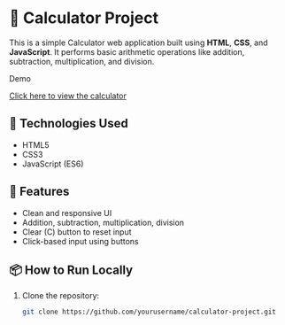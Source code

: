# 🔢 Calculator Project

This is a simple Calculator web application built using **HTML**, **CSS**, and **JavaScript**. It performs basic arithmetic operations like addition, subtraction, multiplication, and division.

 Demo

[Click here to view the calculator](https://sthitapragyan53.github.io/Calculator1/)

## 📁 Technologies Used

- HTML5
- CSS3
- JavaScript (ES6)

## 🧮 Features

- Clean and responsive UI
- Addition, subtraction, multiplication, division
- Clear (C) button to reset input
- Click-based input using buttons



## 📦 How to Run Locally

1. Clone the repository:
   ```bash
   git clone https://github.com/yourusername/calculator-project.git

